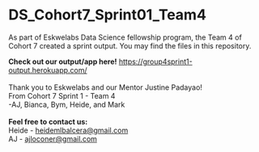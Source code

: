# DS_Cohort7_Sprint01_Team4
As part of Eskwelabs Data Science fellowship program, the Team 4 of Cohort 7 created a sprint output. You may find the files in this repository.

**Check out our output/app here!**
https://group4sprint1-output.herokuapp.com/
<br>
<br>
Thank you to Eskwelabs and our Mentor Justine Padayao!
<br>From Cohort 7 Sprint 1 - Team 4
<br>-AJ, Bianca, Bym, Heide, and Mark
<br>
<br>
**Feel free to contact us:**
<br>Heide - heidemlbalcera@gmail.com
<br>AJ - ajloconer@gmail.com   


